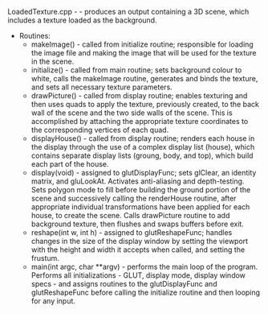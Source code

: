 LoadedTexture.cpp -  - produces an output containing a 3D scene, which includes a texture loaded as the background.

- Routines:
	- makeImage() - called from initialize routine; responsible for loading the image file
				   and making the image that will be used for the texture in the scene.			   
	- initialize() - called from main routine; sets background colour to white, calls the 
				   makeImage routine, generates and binds the texture, and sets all necessary
				   texture parameters.
	- drawPicture() - called from display routine; enables texturing and then uses quads to
				   apply the texture, previously created, to the back wall of the scene and the
				   two side walls of the scene.  This is accomplished by attaching the 
				   appropriate texture coordinates to the corresponding vertices of each
				   quad.
	- displayHouse() - called from display routine; renders each house in the display
				   through the use of a complex display list (house), which contains
				   separate display lists (groung, body, and top), which build each 
				   part of the house.
	- display(void) - assigned to glutDisplayFunc; sets glClear, an identity
				   matrix, and gluLookAt.  Activates anti-aliasing and depth-testing.
				   Sets polygon mode to fill before building the ground portion of
				   the scene and successively calling the renderHouse routine, after 
				   appropriate individual transformations have been applied for each 
				   house, to create the scene.  Calls drawPicture routine to add
				   background texture, then flushes and swaps buffers before exit.
	- reshape(int w, int h) - assigned to glutReshapeFunc; handles changes in the
				   size of the display window by setting the viewport with the
				   height and width it accepts when called, and setting the frustum.
	- main(int argc, char **argv) - performs the main loop of the program.  Performs
				   all initializations - GLUT, display mode, display window specs -
				   and assigns routines to the glutDisplayFunc and glutReshapeFunc
				   before calling the initialize routine and then looping for any
				   input.
